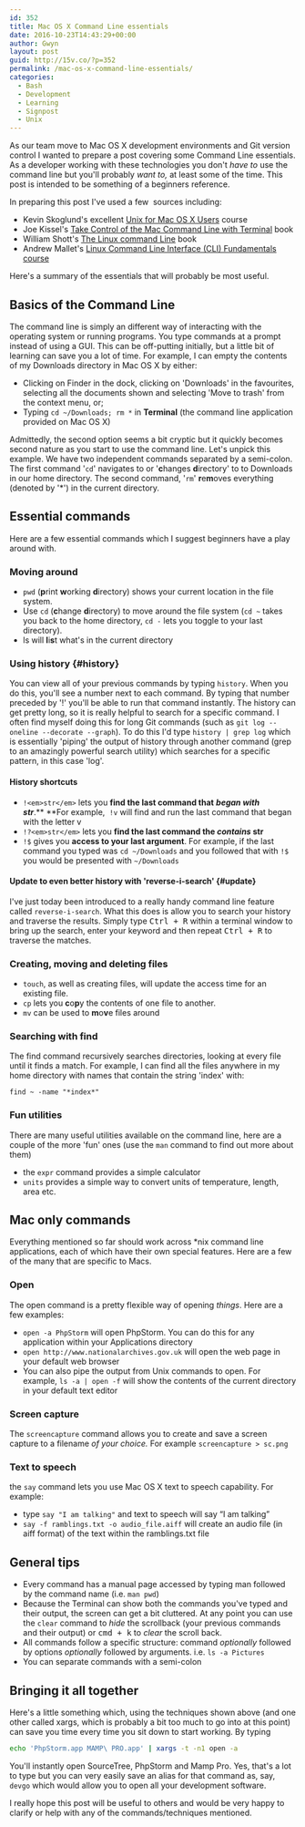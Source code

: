 ```yaml
---
id: 352
title: Mac OS X Command Line essentials
date: 2016-10-23T14:43:29+00:00
author: Gwyn
layout: post
guid: http://15v.co/?p=352
permalink: /mac-os-x-command-line-essentials/
categories:
  - Bash
  - Development
  - Learning
  - Signpost
  - Unix
---
```

As our team move to Mac OS X development environments and Git version control I wanted to prepare a post covering some Command Line essentials. As a developer working with these technologies you don't _have to_ use the command line but you'll probably _want to,_ at least some of the time. This post is intended to be something of a beginners reference.

In preparing this post I've used a few  sources including:

  * Kevin Skoglund's excellent [Unix for Mac OS X Users](http://www.lynda.com/Mac-OS-X-10-6-tutorials/Unix-for-Mac-OS-X-Users/78546-2.html) course
  * Joe Kissel's [Take Control of the Mac Command Line with Terminal](https://www.safaribooksonline.com/library/view/take-control-of/9781457191107/) book
  * William Shott's [The Linux command Line](https://www.safaribooksonline.com/library/view/the-linux-command/9781593273897/) book
  * Andrew Mallet's [Linux Command Line Interface (CLI) Fundamentals course](https://app.pluralsight.com/library/courses/linux-cli-fundamentals/table-of-contents)

Here's a summary of the essentials that will probably be most useful.

## Basics of the Command Line

The command line is simply an different way of interacting with the operating system or running programs. You type commands at a prompt instead of using a GUI. This can be off-putting initially, but a little bit of learning can save you a lot of time. For example, I can empty the contents of my Downloads directory in Mac OS X by either:

  * Clicking on Finder in the dock, clicking on 'Downloads' in the favourites, selecting all the documents shown and selecting 'Move to trash' from the context menu, or;
  * Typing `cd ~/Downloads; rm *` in **Terminal** (the command line application provided on Mac OS X)

Admittedly, the second option seems a bit cryptic but it quickly becomes second nature as you start to use the command line. Let's unpick this example. We have two independent commands separated by a semi-colon. The first command '`cd`' navigates to or '**c**hanges **d**irectory' to to Downloads in our home directory. The second command, '`rm`' **r**e**m**oves everything (denoted by '*') in the current directory.

## Essential commands

Here are a few essential commands which I suggest beginners have a play around with.

### Moving around

  * `pwd` (**p**rint **w**orking **d**irectory) shows your current location in the file system.
  * Use `cd` (**c**hange **d**irectory) to move around the file system (`cd ~` takes you back to the home directory, `cd -` lets you toggle to your last directory).
  * ls will **l**i**s**t what's in the current directory

### Using history {#history}

You can view all of your previous commands by typing `history`. When you do this, you'll see a number next to each command. By typing that number preceded by '!' you'll be able to run that command instantly. The history can get pretty long, so it is really helpful to search for a specific command. I often find myself doing this for long Git commands (such as `git log --oneline --decorate --graph`). To do this I'd type `history | grep log` which is essentially 'piping' the output of history through another command (grep to an amazingly powerful search utility) which searches for a specific pattern, in this case 'log'.

#### History shortcuts

  * `!<em>str</em>` lets you **find the last command that** _**began with str**_.** **For example,  `!v` will find and run the last command that began with the letter v
  * `!?<em>str</em>` lets you **find the last command the _contains_ str**
  * `!$` gives you **access to your last argument**. For example, if the last command you typed was `cd ~/Downloads` and you followed that with `!$` you would be presented with `~/Downloads`

#### Update to even better history with 'reverse-i-search' {#update}

I've just today been introduced to a really handy command line feature called `reverse-i-search`. What this does is allow you to search your history and traverse the results. Simply type <kbd>Ctrl + R</kbd> within a terminal window to bring up the search, enter your keyword and then repeat <kbd>Ctrl + R</kbd> to traverse the matches.

### Creating, moving and deleting files

  * `touch`, as well as creating files, will update the access time for an existing file.
  * `cp` lets you **c**o**p**y the contents of one file to another.
  * `mv` can be used to **m**o**v**e files around

### Searching with find

The find command recursively searches directories, looking at every file until it finds a match. For example, I can find all the files anywhere in my home directory with names that contain the string 'index' with:

`find ~ -name "*index*"`

### Fun utilities

There are many useful utilities available on the command line, here are a couple of the more 'fun' ones (use the `man` command to find out more about them)

  * the `expr` command provides a simple calculator
  * `units` provides a simple way to convert units of temperature, length, area etc.

## Mac only commands

Everything mentioned so far should work across *nix command line applications, each of which have their own special features. Here are a few of the many that are specific to Macs.

### Open

The open command is a pretty flexible way of opening _things_. Here are a few examples:

  * `open -a PhpStorm` will open PhpStorm. You can do this for any application within your Applications directory
  * `open http://www.nationalarchives.gov.uk` will open the web page in your default web browser
  * You can also pipe the output from Unix commands to open. For example, `ls -a | open -f` will show the contents of the current directory in your default text editor

### Screen capture

The `screencapture` command allows you to create and save a screen capture to a filename _of your choice._ For example `screencapture > sc.png`

### Text to speech

the `say` command lets you use Mac OS X text to speech capability. For example:

  * type `say "I am talking"` and text to speech will say &#8220;I am talking&#8221;
  * `say -f ramblings.txt -o audio_file.aiff` will create an audio file (in aiff format) of the text within the ramblings.txt file

## General tips

  * Every command has a manual page accessed by typing man followed by the command name (i.e. `man pwd`)
  * Because the Terminal can show both the commands you've typed and their output, the screen can get a bit cluttered. At any point you can use the `clear` command to _hide_ the scrollback (your previous commands and their output) or <kbd>cmd + k</kbd> to _clear_ the scroll back.
  * All commands follow a specific structure: command _optionally_ followed by options _optionally_ followed by arguments. i.e. `ls -a Pictures`
  * You can separate commands with a semi-colon

## Bringing it all together

Here's a little something which, using the techniques shown above (and one other called xargs, which is probably a bit too much to go into at this point) can save you time every time you sit down to start working. By typing

```bash
echo 'PhpStorm.app MAMP\ PRO.app' | xargs -t -n1 open -a
```

You'll instantly open SourceTree, PhpStorm and Mamp Pro. Yes, that's a lot to type but you can very easily save an alias for that command as, say, `devgo` which would allow you to open all your development software.

I really hope this post will be useful to others and would be very happy to clarify or help with any of the commands/techniques mentioned.